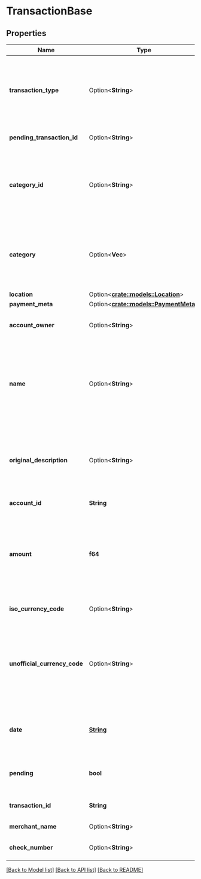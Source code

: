 # TransactionBase

## Properties

Name | Type | Description | Notes
------------ | ------------- | ------------- | -------------
**transaction_type** | Option<**String**> | Please use the `payment_channel` field, `transaction_type` will be deprecated in the future.  `digital:` transactions that took place online.  `place:` transactions that were made at a physical location.  `special:` transactions that relate to banks, e.g. fees or deposits.  `unresolved:` transactions that do not fit into the other three types.  | [optional]
**pending_transaction_id** | Option<**String**> | The ID of a posted transaction's associated pending transaction, where applicable. | [optional]
**category_id** | Option<**String**> | The ID of the category to which this transaction belongs. For a full list of categories, see [`/categories/get`](https://plaid.com/docs/api/products/transactions/#categoriesget).  If the `transactions` object was returned by an Assets endpoint such as `/asset_report/get/` or `/asset_report/pdf/get`, this field will only appear in an Asset Report with Insights. | [optional]
**category** | Option<**Vec<String>**> | A hierarchical array of the categories to which this transaction belongs. For a full list of categories, see [`/categories/get`](https://plaid.com/docs/api/products/transactions/#categoriesget).  If the `transactions` object was returned by an Assets endpoint such as `/asset_report/get/` or `/asset_report/pdf/get`, this field will only appear in an Asset Report with Insights. | [optional]
**location** | Option<[**crate::models::Location**](Location.md)> |  | [optional]
**payment_meta** | Option<[**crate::models::PaymentMeta**](PaymentMeta.md)> |  | [optional]
**account_owner** | Option<**String**> | The name of the account owner. This field is not typically populated and only relevant when dealing with sub-accounts. | [optional]
**name** | Option<**String**> | The merchant name or transaction description.  If the `transactions` object was returned by a Transactions endpoint such as `/transactions/get`, this field will always appear. If the `transactions` object was returned by an Assets endpoint such as `/asset_report/get/` or `/asset_report/pdf/get`, this field will only appear in an Asset Report with Insights. | [optional]
**original_description** | Option<**String**> | The string returned by the financial institution to describe the transaction. For transactions returned by `/transactions/get`, this field is in beta and will be omitted unless the client is both enrolled in the closed beta program and has set `options.include_original_description` to `true`. | [optional]
**account_id** | **String** | The ID of the account in which this transaction occurred. | 
**amount** | **f64** | The settled value of the transaction, denominated in the account's currency, as stated in `iso_currency_code` or `unofficial_currency_code`. Positive values when money moves out of the account; negative values when money moves in. For example, debit card purchases are positive; credit card payments, direct deposits, and refunds are negative. | 
**iso_currency_code** | Option<**String**> | The ISO-4217 currency code of the transaction. Always `null` if `unofficial_currency_code` is non-null. | 
**unofficial_currency_code** | Option<**String**> | The unofficial currency code associated with the transaction. Always `null` if `iso_currency_code` is non-`null`. Unofficial currency codes are used for currencies that do not have official ISO currency codes, such as cryptocurrencies and the currencies of certain countries.  See the [currency code schema](https://plaid.com/docs/api/accounts#currency-code-schema) for a full listing of supported `iso_currency_code`s. | 
**date** | [**String**](string.md) | For pending transactions, the date that the transaction occurred; for posted transactions, the date that the transaction posted. Both dates are returned in an [ISO 8601](https://wikipedia.org/wiki/ISO_8601) format ( `YYYY-MM-DD` ). | 
**pending** | **bool** | When `true`, identifies the transaction as pending or unsettled. Pending transaction details (name, type, amount, category ID) may change before they are settled. | 
**transaction_id** | **String** | The unique ID of the transaction. Like all Plaid identifiers, the `transaction_id` is case sensitive. | 
**merchant_name** | Option<**String**> | The merchant name, as extracted by Plaid from the `name` field. | [optional]
**check_number** | Option<**String**> | The check number of the transaction. This field is only populated for check transactions. | [optional]

[[Back to Model list]](../README.md#documentation-for-models) [[Back to API list]](../README.md#documentation-for-api-endpoints) [[Back to README]](../README.md)


